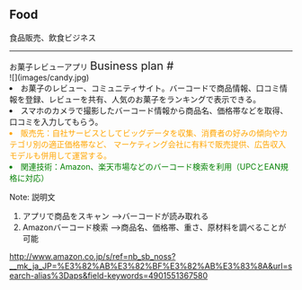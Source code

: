 ##  Food

食品販売、飲食ビジネス

---

<div class="title">お菓子レビューアプリ <span style="font-size:20px;">Business plan #</span></div>

<div class="frame">
<div class="right">
<div class="shadow">
![](images/candy.jpg)
</div>
<div class="shadow">
</div>
</div>


<div class="left">
<li>お菓子のレビュー、コミュニティサイト。バーコードで商品情報、口コミ情報を登録、レビューを共有、人気のお菓子をランキングで表示できる。</li>
<li>スマホのカメラで撮影したバーコード情報から商品名、価格帯などを取得、口コミを入力してもらう。</li>
<li style="color:orange">販売先：自社サービスとしてビッグデータを収集、消費者の好みの傾向やカテゴリ別の適正価格帯など、
マーケティング会社に有料で販売提供、広告収入モデルも併用して運営する。</li>
<li style="color:green">関連技術：Amazon、楽天市場などのバーコード検索を利用（UPCとEAN規格に対応）</li>

</div>


</div>

Note: 説明文

1. アプリで商品をスキャン -->バーコードが読み取れる
2. Amazonバーコード検索 -->商品名、価格帯、重さ、原材料を調べることが可能

http://www.amazon.co.jp/s/ref=nb_sb_noss?__mk_ja_JP=%E3%82%AB%E3%82%BF%E3%82%AB%E3%83%8A&url=search-alias%3Daps&field-keywords=4901551367580
